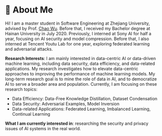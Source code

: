# 🧐 About Me

Hi! I am a master student in Software Engineering at Zhejiang University, advised by Prof. [Chao Wu](https://scholar.google.com.hk/citations?user=gpTPt58AAAAJ&hl=zh-CN). Before that, I received my Bachelor degree at Hainan University in July 2020. Previously, I interned at Sony AI for half a year, focusing on AI security and model compression. Before that, I also interned at Tencent Youtu Lab for one year, exploring federated learning and adversarial attacks.

**Research Interests**: I am mainly interested in data-centric AI or data-driven machine learning, including data security, data efficiency, and data-related applications. My research investigates how to elevate data-centric approaches to improving the performance of machine learning models. My long-term research goal is to mine the role of data in AI, and to democratize AI to serve a broader area and population. Currently, I am focusing on these research topics:
- Data Efficiency: Data-Free Knowledge Distillation, Dataset Condensation
- Data Security: Adversarial Examples, Model Inversion
- Data-related Applications: Federated Learning, Imbalanced Learning, Continual Learning

**What I am currently interested in**: researching the security and privacy issues of AI systems in the real world.

